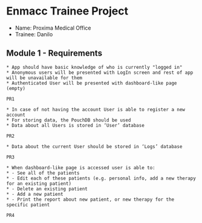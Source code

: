 # Enmacc Trainee Project

* Name: Proxima Medical Office
* Trainee: Danilo

## Module 1 - Requirements 

    * App should have basic knowledge of who is currently "logged in"
    * Anonymous users will be presented with LogIn screen and rest of app will be unavailable for them
    * Authenticated User will be presented with dashboard-like page (empty)
    
    PR1

    * In case of not having the account User is able to register a new account
    * For storing data, the PouchDB should be used
    * Data about all Users is stored in ‘User’ database
    
    PR2

    * Data about the current User should be stored in ‘Logs’ database
    
    PR3

    * When dashboard-like page is accessed user is able to:
    * - See all of the patients
    * - Edit each of these patients (e.g. personal info, add a new therapy for an existing patient) 
    * - Delete an existing patient
    * - Add a new patient
    * - Print the report about new patient, or new therapy for the specific patient
    
    PR4



